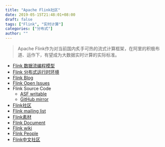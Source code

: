 ```yaml
---
title: "Apache Flink社区"
date: 2019-05-15T21:48:01+08:00
draft: false
tags: ["Flink", "实时计算"]
categories: ["分布式"]
author: ""
---
```


> Apache Flink作为对当前国内炙手可热的流式计算框架，在阿里的积极布道、运作下，有望成为大数据实时计算的实际标准。

* [Flink 数据流编程模型](https://ci.apache.org/projects/flink/flink-docs-release-1.8/concepts/programming-model.html)
* [Flink 分布式运行时环境](https://ci.apache.org/projects/flink/flink-docs-release-1.8/concepts/runtime.html)
* [Flink Blog](https://flink.apache.org/blog/)
* [Flink Open Issues](https://issues.apache.org/jira/projects/FLINK/issues/FLINK-21351?filter=allopenissues)
* Flink Source Code
    + [ASF writable](https://gitbox.apache.org/repos/asf/flink.git)
    + [GitHub mirror](https://github.com/apache/flink.git)
* [Flink社区](https://flink.apache.org/community.html)
* [Flink mailing list](https://flink.apache.org/community.html#mailing-lists)
* [Flink素材](https://flink.apache.org/material.html)
* [Flink Document](https://ci.apache.org/projects/flink/flink-docs-stable/)
* [Flink wiki](https://cwiki.apache.org/confluence/display/FLINK/Apache+Flink+Home)
* [Flink People](https://flink.apache.org/community.html#people)
* [Flink中文社区](http://forum.flink-china.org/top)